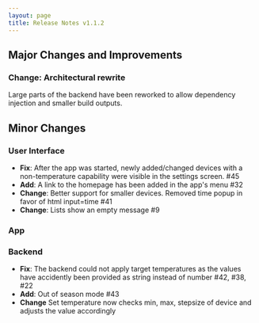 ```yaml
---
layout: page
title: Release Notes v1.1.2
---
```


## Major Changes and Improvements

### **Change**: Architectural rewrite
Large parts of the backend have been reworked to allow dependency injection and smaller build outputs.

## Minor Changes

### User Interface
- **Fix**: After the app was started, newly added/changed devices with a non-temperature capability were visible in the settings screen. #45
- **Add**: A link to the homepage has been added in the app's menu #32 
- **Change**: Better support for smaller devices. Removed time popup in favor of html input=time #41 
- **Change**: Lists show an empty message #9  

### App

### Backend
- **Fix**: The backend could not apply target temperatures as the values have accidently been provided as string instead of number #42, #38, #22
- **Add**: Out of season mode #43
- **Change** Set temperature now checks min, max, stepsize of device and adjusts the value accordingly



